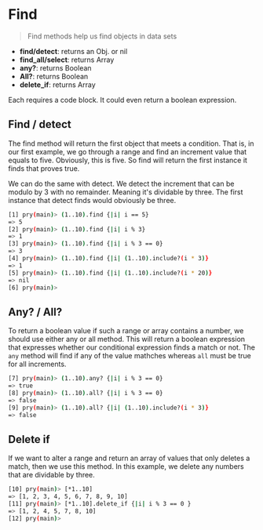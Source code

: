 Find
====
> Find methods help us find objects in data sets

- **find/detect**: returns an Obj. or nil
- **find_all/select**: returns Array
- **any?**: returns Boolean
- **All?**: returns Boolean
- **delete_if**: returns Array

Each requires a code block. It could even return a boolean expression.

Find / detect
-------------
The find method will return the first object that meets a condition. That is, in
our first example, we go through a range and find an increment value that equals
to five. Obviously, this is five. So find will return the first instance it
finds that proves true.

We can do the same with detect. We detect the increment that can be modulo by 3
with no remainder. Meaning it's dividable by three. The first instance that
detect finds would obviously be three.

```bash
[1] pry(main)> (1..10).find {|i| i == 5}
=> 5
[2] pry(main)> (1..10).find {|i| i % 3}
=> 1
[3] pry(main)> (1..10).find {|i| i % 3 == 0}
=> 3
[4] pry(main)> (1..10).find {|i| (1..10).include?(i * 3)}
=> 1
[5] pry(main)> (1..10).find {|i| (1..10).include?(i * 20)}
=> nil
[6] pry(main)> 
```

Any? / All?
-----------
To return a boolean value if such a range or array contains a number, we  should
use either any or all method. This will return a boolean expression that
expresses whether our conditional expression finds a match or not. The `any` method
will find if any of the value mathches whereas `all` must be true for all
increments.

```bash
[7] pry(main)> (1..10).any? {|i| i % 3 == 0}                                                                                                                                                                        
=> true
[8] pry(main)> (1..10).all? {|i| i % 3 == 0}
=> false
[9] pry(main)> (1..10).all? {|i| (1..10).include?(i * 3)}
=> false
```

Delete if
---------
If we want to alter a range and return an array of values that only deletes a
match, then we use this method. In this example, we delete any numbers that are
dividable by three.

```bash
[10] pry(main)> [*1..10]
=> [1, 2, 3, 4, 5, 6, 7, 8, 9, 10]
[11] pry(main)> [*1..10].delete_if {|i| i % 3 == 0 }                                                                                                                                                                
=> [1, 2, 4, 5, 7, 8, 10]
[12] pry(main)> 
```
